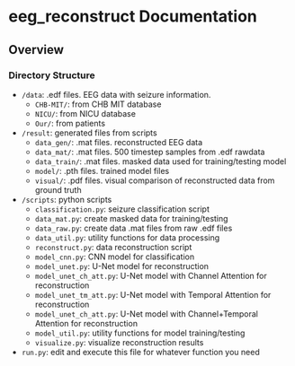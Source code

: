 # eeg_reconstruct Documentation

## Overview

### Directory Structure

- ``/data``: .edf files. EEG data with seizure information.
    - ``CHB-MIT/``: from CHB MIT database
	- ``NICU/``: from NICU database
    - ``Our/``: from patients
- ``/result``: generated files from scripts
    - ``data_gen/``: .mat files. reconstructed EEG data
    - ``data_mat/``: .mat files. 500 timestep samples from .edf rawdata
    - ``data_train/``: .mat files. masked data used for training/testing model
    - ``model/``: .pth files. trained model files
    - ``visual/``: .pdf files. visual comparison of reconstructed data from ground truth
- ``/scripts``: python scripts
    - ``classification.py``: seizure classification script
    - ``data_mat.py``: create masked data for training/testing
    - ``data_raw.py``: create data .mat files from raw .edf files
    - ``data_util.py``: utility functions for data processing
    - ``reconstruct.py``: data reconstruction script
    - ``model_cnn.py``: CNN model for classification
    - ``model_unet.py``: U-Net model for reconstruction
    - ``model_unet_ch_att.py``: U-Net model with Channel Attention for reconstruction
    - ``model_unet_tm_att.py``: U-Net model with Temporal Attention for reconstruction
    - ``model_unet_ch_att.py``: U-Net model with Channel+Temporal Attention for reconstruction
    - ``model_util.py``: utility functions for model training/testing
    - ``visualize.py``: visualize reconstruction results
- ``run.py``: edit and execute this file for whatever function you need

